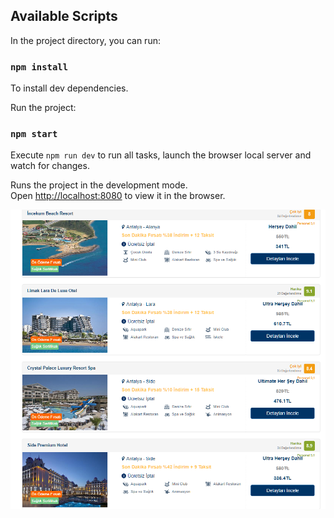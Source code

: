 ## Available Scripts

In the project directory, you can run:

### `npm install`

To install dev dependencies.



Run the project:

### `npm start`


Execute `npm run dev` to run all tasks, launch the browser local server and watch for changes.



Runs the project in the development mode.\
Open [http://localhost:8080](http://localhost:8080) to view it in the browser.


![App Image](./public/assets/images/app-imagex.png)